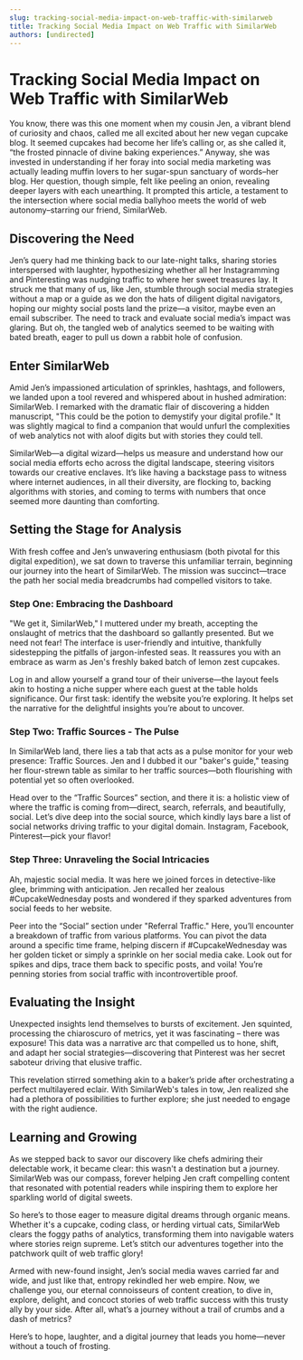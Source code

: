 ```yaml
---
slug: tracking-social-media-impact-on-web-traffic-with-similarweb
title: Tracking Social Media Impact on Web Traffic with SimilarWeb
authors: [undirected]
---
```



# Tracking Social Media Impact on Web Traffic with SimilarWeb

You know, there was this one moment when my cousin Jen, a vibrant blend of curiosity and chaos, called me all excited about her new vegan cupcake blog. It seemed cupcakes had become her life’s calling or, as she called it, “the frosted pinnacle of divine baking experiences.” Anyway, she was invested in understanding if her foray into social media marketing was actually leading muffin lovers to her sugar-spun sanctuary of words–her blog. Her question, though simple, felt like peeling an onion, revealing deeper layers with each unearthing. It prompted this article, a testament to the intersection where social media ballyhoo meets the world of web autonomy–starring our friend, SimilarWeb.

## Discovering the Need

Jen’s query had me thinking back to our late-night talks, sharing stories interspersed with laughter, hypothesizing whether all her Instagramming and Pinteresting was nudging traffic to where her sweet treasures lay. It struck me that many of us, like Jen, stumble through social media strategies without a map or a guide as we don the hats of diligent digital navigators, hoping our mighty social posts land the prize—a visitor, maybe even an email subscriber. The need to track and evaluate social media’s impact was glaring. But oh, the tangled web of analytics seemed to be waiting with bated breath, eager to pull us down a rabbit hole of confusion.

## Enter SimilarWeb

Amid Jen’s impassioned articulation of sprinkles, hashtags, and followers, we landed upon a tool revered and whispered about in hushed admiration: SimilarWeb. I remarked with the dramatic flair of discovering a hidden manuscript, "This could be the potion to demystify your digital profile." It was slightly magical to find a companion that would unfurl the complexities of web analytics not with aloof digits but with stories they could tell.

SimilarWeb—a digital wizard—helps us measure and understand how our social media efforts echo across the digital landscape, steering visitors towards our creative enclaves. It’s like having a backstage pass to witness where internet audiences, in all their diversity, are flocking to, backing algorithms with stories, and coming to terms with numbers that once seemed more daunting than comforting.

## Setting the Stage for Analysis

With fresh coffee and Jen’s unwavering enthusiasm (both pivotal for this digital expedition), we sat down to traverse this unfamiliar terrain, beginning our journey into the heart of SimilarWeb. The mission was succinct—trace the path her social media breadcrumbs had compelled visitors to take.

### Step One: Embracing the Dashboard

"We get it, SimilarWeb," I muttered under my breath, accepting the onslaught of metrics that the dashboard so gallantly presented. But we need not fear! The interface is user-friendly and intuitive, thankfully sidestepping the pitfalls of jargon-infested seas. It reassures you with an embrace as warm as Jen's freshly baked batch of lemon zest cupcakes.

Log in and allow yourself a grand tour of their universe—the layout feels akin to hosting a niche supper where each guest at the table holds significance. Our first task: identify the website you’re exploring. It helps set the narrative for the delightful insights you’re about to uncover.

### Step Two: Traffic Sources - The Pulse

In SimilarWeb land, there lies a tab that acts as a pulse monitor for your web presence: Traffic Sources. Jen and I dubbed it our "baker's guide," teasing her flour-strewn table as similar to her traffic sources—both flourishing with potential yet so often overlooked.

Head over to the “Traffic Sources” section, and there it is: a holistic view of where the traffic is coming from—direct, search, referrals, and beautifully, social. Let’s dive deep into the social source, which kindly lays bare a list of social networks driving traffic to your digital domain. Instagram, Facebook, Pinterest—pick your flavor!

### Step Three: Unraveling the Social Intricacies

Ah, majestic social media. It was here we joined forces in detective-like glee, brimming with anticipation. Jen recalled her zealous #CupcakeWednesday posts and wondered if they sparked adventures from social feeds to her website.

Peer into the “Social” section under "Referral Traffic." Here, you’ll encounter a breakdown of traffic from various platforms. You can pivot the data around a specific time frame, helping discern if #CupcakeWednesday was her golden ticket or simply a sprinkle on her social media cake. Look out for spikes and dips, trace them back to specific posts, and voila! You’re penning stories from social traffic with incontrovertible proof.

## Evaluating the Insight

Unexpected insights lend themselves to bursts of excitement. Jen squinted, processing the chiaroscuro of metrics, yet it was fascinating – there was exposure! This data was a narrative arc that compelled us to hone, shift, and adapt her social strategies—discovering that Pinterest was her secret saboteur driving that elusive traffic.

This revelation stirred something akin to a baker’s pride after orchestrating a perfect multilayered eclair. With SimilarWeb's tales in tow, Jen realized she had a plethora of possibilities to further explore; she just needed to engage with the right audience.

## Learning and Growing

As we stepped back to savor our discovery like chefs admiring their delectable work, it became clear: this wasn't a destination but a journey. SimilarWeb was our compass, forever helping Jen craft compelling content that resonated with potential readers while inspiring them to explore her sparkling world of digital sweets.

So here’s to those eager to measure digital dreams through organic means. Whether it's a cupcake, coding class, or herding virtual cats, SimilarWeb clears the foggy paths of analytics, transforming them into navigable waters where stories reign supreme. Let’s stitch our adventures together into the patchwork quilt of web traffic glory!

Armed with new-found insight, Jen’s social media waves carried far and wide, and just like that, entropy rekindled her web empire. Now, we challenge you, our eternal connoisseurs of content creation, to dive in, explore, delight, and concoct stories of web traffic success with this trusty ally by your side. After all, what’s a journey without a trail of crumbs and a dash of metrics?

Here’s to hope, laughter, and a digital journey that leads you home—never without a touch of frosting.